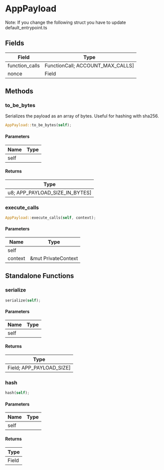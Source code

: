 # AppPayload

Note: If you change the following struct you have to update default_entrypoint.ts

## Fields
| Field | Type |
| --- | --- |
| function_calls | FunctionCall; ACCOUNT_MAX_CALLS] |
| nonce | Field |

## Methods

### to_be_bytes

Serializes the payload as an array of bytes. Useful for hashing with sha256.

```rust
AppPayload::to_be_bytes(self);
```

#### Parameters
| Name | Type |
| --- | --- |
| self |  |

#### Returns
| Type |
| --- |
| u8; APP_PAYLOAD_SIZE_IN_BYTES] |

### execute_calls

```rust
AppPayload::execute_calls(self, context);
```

#### Parameters
| Name | Type |
| --- | --- |
| self |  |
| context | &mut PrivateContext |

## Standalone Functions

### serialize

```rust
serialize(self);
```

#### Parameters
| Name | Type |
| --- | --- |
| self |  |

#### Returns
| Type |
| --- |
| Field; APP_PAYLOAD_SIZE] |

### hash

```rust
hash(self);
```

#### Parameters
| Name | Type |
| --- | --- |
| self |  |

#### Returns
| Type |
| --- |
| Field |

